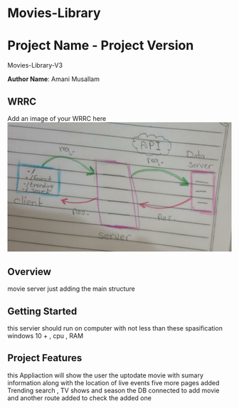 # Movies-Library
# Project Name - Project Version
Movies-Library-V3

**Author Name**: Amani Musallam

## WRRC
Add an image of your WRRC here
![image](./img/wrrc.jpeg)

## Overview
movie server just adding the main structure 
## Getting Started
this servier should run on computer with not less than these spasification 
windows 10 + , cpu , RAM 

## Project Features
this Appliaction will show the user the uptodate movie with sumary information along with the location of live events 
five more pages added Trending search , TV shows and season 
the DB connected  to add movie and another route added to check the added one 